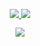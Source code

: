 <p align="center">
  <tr>
    <td align="center" style="padding=0;width=50%;">
      <a href="https://github.com/R-Y-M-R">
      <img src="https://github-readme-stats-a9gr648wt-r-y-m-r.vercel.app/api/?username=R-Y-M-R&title_color=5ae87c&text_color=9f9f9f&show_icons=true&bg_color=00000000&hide_border=true&icon_color=5ae87c&hide_title=true&count_private=true&include_all_commits=true&enable_animations=true" />
    </td>
      <td align="center" style="padding=0;width=50%;">
      <a href="https://github.com/R-Y-M-R">
      <img src="https://github-readme-stats-a9gr648wt-r-y-m-r.vercel.app/api/top-langs/?username=R-Y-M-R&role=OWNER,ORGANIZATION_MEMBER,COLLABORATOR&title_color=5ae87c&text_color=9f9f9f&show_icons=true&bg_color=00000000&hide_border=true&icon_color=5ae87c&hide_title=true&count_private=true&enable_animations=true" />
    </td>
  </tr>
</p>

<p align="center">
  <tr>
    <td align="center" style="padding=0;width=50%;">
      <a href="https://github.com/R-Y-M-R">
      <img src="https://github-readme-streak-stats.herokuapp.com?user=R-Y-M-R&theme=tokyonight_duo&hide_border=true&ring=000000&currStreakLabel=5ae87c&sideNums=5ae87c&dates=979797&sideLabels=5ae87c&currStreakNum=5ae87c&border=DD2727&stroke=00000000&background=00000000&fire=FF7600" />
    </td>
  </tr>
</p>
